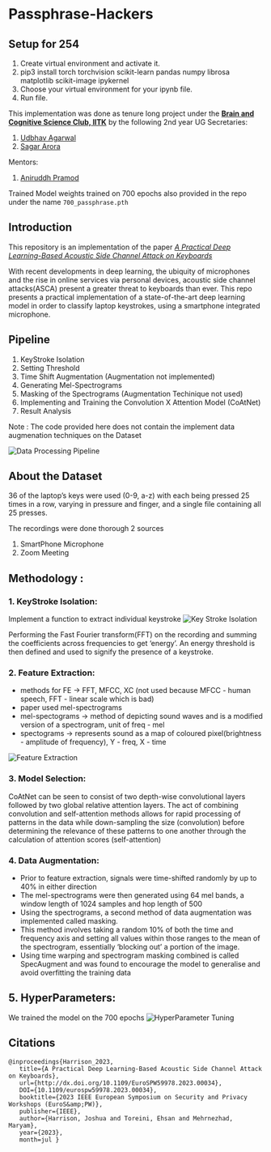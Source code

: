 # Passphrase-Hackers

## Setup for 254

1. Create virtual environment and activate it.
2. pip3 install torch torchvision scikit-learn pandas numpy librosa
   matplotlib scikit-image ipykernel
3. Choose your virtual environment for your ipynb file.
4. Run file.

This implementation was done as tenure long project under the **[Brain and Cognitive Science Club, IITK](https://bcs-iitk.github.io/)** by the following 2nd year UG Secretaries:

1. [Udbhav Agarwal](https://github.com/udbhav-44)
2. [Sagar Arora](https://github.com/qu-bit1)

Mentors:

1. [Aniruddh Pramod](https://github.com/atryt0ne)

Trained Model weights trained on 700 epochs also provided in the repo under the name `700_passphrase.pth`

## Introduction

This repository is an implementation of the paper _[A Practical Deep Learning-Based Acoustic Side Channel Attack on Keyboards](https://arxiv.org/abs/2308.01074)_

With recent developments in deep learning, the ubiquity of microphones and the rise in online services via personal devices, acoustic side channel attacks(ASCA) present a greater threat to keyboards than ever. This repo presents a practical implementation of a state-of-the-art deep learning model in order to classify laptop keystrokes, using a smartphone integrated microphone.
</br>

## Pipeline

1. KeyStroke Isolation
2. Setting Threshold
3. Time Shift Augmentation (Augmentation not implemented)
4. Generating Mel-Spectrograms
5. Masking of the Spectrograms (Augmentation Techinique not used)
6. Implementing and Training the Convolution X Attention Model (CoAtNet)
7. Result Analysis

Note : The code provided here does not contain the implement data augmenation techniques on the Dataset

![Data Processing Pipeline](<./Images/Screenshot 2024-03-01 at 1.45.59 PM.png>)

## About the Dataset

36 of the laptop’s keys were used (0-9, a-z) with each being pressed 25 times in a row, varying in pressure and finger, and a single file containing all 25 presses.

The recordings were done thorough 2 sources

1. SmartPhone Microphone
2. Zoom Meeting

## Methodology :

### 1. **KeyStroke Isolation:**

Implement a function to extract individual keystroke
![Key Stroke Isolation](<./Images/Screenshot 2024-03-01 at 1.46.46 PM.png>)

Performing the Fast Fourier transform(FFT) on the recording and summing
the coefficients across frequencies to get ‘energy’.
An energy threshold is then defined and used to signify the presence of a keystroke.

### 2. Feature Extraction:

- methods for FE $\to$ FFT, MFCC, XC (not used because MFCC - human speech, FFT - linear scale which is bad)
- paper used mel-spectrograms
- mel-spectograms $\to$ method of depicting sound waves and is a modified version of a spectrogram, unit of freq - mel
- spectograms $\to$ represents sound as a map of coloured pixel(brightness - amplitude of frequency), Y - freq, X - time

![Feature Extraction](<./Images/Screenshot 2024-03-01 at 1.47.30 PM.png>)

### 3. Model Selection:

CoAtNet can be seen to consist of two depth-wise convolutional layers followed by two global relative attention layers. The act of combining convolution and self-attention methods allows for rapid processing of patterns in the data while down-sampling the size (convolution) before determining the relevance of these patterns to one another through the calculation of attention scores (self-attention)

### 4. Data Augmentation:

- Prior to feature extraction, signals were time-shifted randomly by up to 40% in either direction
- The mel-spectrograms were then generated using 64 mel bands, a window length of 1024 samples and hop length of 500
- Using the spectrograms, a second method of data augmentation was implemented called masking.
- This method involves taking a random 10% of both the time and frequency axis and setting all values within those ranges to the mean of the spectrogram, essentially ‘blocking out’ a portion of the image.
- Using time warping and spectrogram masking combined is called SpecAugment and was found to encourage the model to generalise and avoid overfitting the training data

## 5. HyperParameters:

We trained the model on the 700 epochs
![HyperParameter Tuning](<./Images/Screenshot 2024-03-01 at 1.48.34 PM.png>)

## Citations

```
@inproceedings{Harrison_2023,
   title={A Practical Deep Learning-Based Acoustic Side Channel Attack on Keyboards},
   url={http://dx.doi.org/10.1109/EuroSPW59978.2023.00034},
   DOI={10.1109/eurospw59978.2023.00034},
   booktitle={2023 IEEE European Symposium on Security and Privacy Workshops (EuroS&amp;PW)},
   publisher={IEEE},
   author={Harrison, Joshua and Toreini, Ehsan and Mehrnezhad, Maryam},
   year={2023},
   month=jul }
```
